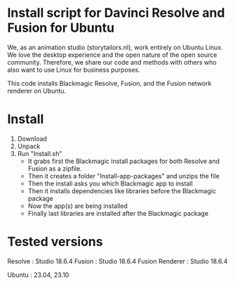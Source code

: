# Install script for Davinci Resolve and Fusion for Ubuntu

We, as an animation studio (storytailors.nl), work entirely on Ubuntu Linux. 
We love the desktop experience and the open nature of the open source community. 
Therefore, we share our code and methods with others who also want to use Linux for business purposes.

This code installs Blackmagic Resolve, Fusion, and the Fusion network renderer on Ubuntu.

# Install
1. Download
2. Unpack
3. Run "Install.sh"
    - It grabs first the Blackmagic install packages for both Resolve and Fusion as a zipfile.
    - Then it creates a folder "Install-app-packages" and unzips the file
    - Then the install asks you which Blackmagic app to install
    - Then it installs dependencies like libraries before the Blackmagic package
    - Now the app(s) are being installed
    - Finally last libraries are installed after the Blackmagic package 

# Tested versions
Resolve          : Studio 18.6.4
Fusion           : Studio 18.6.4
Fusion Renderer  : Studio 18.6.4

Ubuntu           : 23.04, 23.10 

